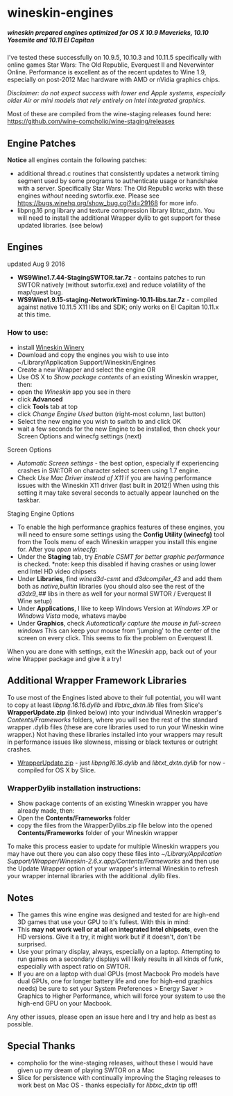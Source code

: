 # wineskin-engines
##### wineskin prepared engines optimized for OS X 10.9 Mavericks, 10.10 Yosemite and 10.11 El Capitan

I've tested these successfully on 10.9.5, 10.10.3 and 10.11.5 specifically with online games Star Wars: The Old Republic, Everquest II and Neverwinter Online. Performance is excellent as of the recent updates to Wine 1.9, especially on post-2012 Mac hardware with AMD or nVidia graphics chips.

*Disclaimer: do not expect success with lower end Apple systems, especially older Air or mini models that rely entirely on Intel integrated graphics.*

Most of these are compiled from the wine-staging releases found here: https://github.com/wine-compholio/wine-staging/releases

## Engine Patches
**Notice** all engines contain the following patches:

* additional thread.c routines that consistently updates a network timing segment used by some programs to authenticate usage or handshake with a server.  Specifically Star Wars: The Old Republic works with these engines *without* needing swtorfix.exe.  Please see https://bugs.winehq.org/show_bug.cgi?id=29168 for more info.
* libpng.16 png library and texture compression library libtxc_dxtn.  You will need to install the additional Wrapper dylib to get support for these updated libraries. (see below)

## Engines
updated Aug 9 2016

* **WS9Wine1.7.44-StagingSWTOR.tar.7z** - contains patches to run SWTOR natively (without swtorfix.exe) and reduce volatility of the map/quest bug.
* **WS9Wine1.9.15-staging-NetworkTiming-10.11-libs.tar.7z** - compiled against native 10.11.5 X11 libs and SDK; only works on El Capitan 10.11.x at this time.
 
### How to use:

* install [Wineskin Winery](http://wineskin.urgesoftware.com/tiki-index.php?page=Downloads)
* Download and copy the engines you wish to use into ~/Library/Application Support/Wineskin/Engines
 * Create a new Wrapper and select the engine
 OR 
 * Use OS X to *Show package contents* of an existing Wineskin wrapper, then:
  * open the *Wineskin* app you see in there
  * click **Advanced**
  * click **Tools** tab at top
  * click *Change Engine Used* button (right-most column, last button)
  * Select the new engine you wish to switch to and click OK
  * wait a few seconds for the new Engine to be installed, then check your Screen Options and winecfg settings (next)
 
 Screen Options
  * *Automatic Screen settings* - the best option, especially if experiencing crashes in SW:TOR on character select screen using 1.7 engine.
  * Check *Use Mac Driver instead of X11* if you are having performance issues with the Wineskin X11 driver (last built in 2012!)  When using this setting it may take several seconds to actually appear launched on the taskbar.
  
 Staging Engine Options
 
 * To enable the high performance graphics features of these engines, you will need to ensure some settings using the **Config Utility (winecfg)** tool from the Tools menu of each Wineskin wrapper you install this engine for.  After you *open winecfg*:
  * Under the **Staging** tab, try *Enable CSMT for better graphic performance* is checked. *note: keep this disabled if having crashes or using lower end Intel HD video chipsets
  * Under **Libraries**, find *wined3d-csmt* and *d3dcompiler_43* and add them both as *native,builtin* libraries (you should also see the rest of the *d3dx9_##* libs in there as well for your normal SWTOR / Everquest II Wine setup)
  * Under **Applications**, I like to keep Windows Version at *Windows XP* or *Windows Vista* mode, whatevs maybe
  * Under **Graphics**, check *Automatically capture the mouse in full-screen windows*  This can keep your mouse from 'jumping' to the center of the screen on every click.  This seems to fix the problem on Everquest II.

 When you are done with settings, exit the *Wineskin* app, back out of your wine Wrapper package and give it a try!

## Additional Wrapper Framework Libraries

To use most of the Engines listed above to their full potential, you will want to copy at least *libpng.16.16.dylib* and *libtxc_dxtn.lib* files from Slice's **WrapperUpdate.zip** (linked below) into your individual Wineskin wrapper's *Contents/Frameworks* folders, where you will see the rest of the standard wrapper .dylib files (these are core libraries used to run your Wineskin wine wrapper.) Not having these libraries installed into your wrappers may result in performance issues like slowness, missing or black textures or outright crashes.

* [WrapperUpdate.zip](https://dl.dropboxusercontent.com/u/17286472/Other/WrapperUpdate-2.zip) - just *libpng16.16.dylib* and *libtxt_dxtn.dylib* for now - compiled for OS X by Slice.

### WrapperDylib installation instructions:

* Show package contents of an existing Wineskin wrapper you have already made, then:
 * Open the **Contents/Frameworks** folder
 * copy the files from the WrapperDylibs.zip file below into the opened **Contents/Frameworks** folder of your Wineskin wrapper
 
To make this process easier to update for multiple Wineskin wrappers you may have out there you can also copy these files into *~/Library/Application Support/Wrapper/Wineskin-2.6.x.app/Contents/Frameworks* and then use the Update Wrapper option of your wrapper's internal Wineskin to refresh your wrapper internal libraries with the additional .dylib files.


## Notes
 * The games this wine engine was designed and tested for are high-end 3D games that use your GPU to it's fullest. With this in mind:
  * This **may not work well or at all on integrated Intel chipsets**, even the HD versions. Give it a try, it might work but if it doesn't, don't be surprised.
  * Use your primary display, always, especially on a laptop. Attempting to run games on a secondary displays will likely results in all kinds of funk, especially with aspect ratio on SWTOR.
  * If you are on a laptop with dual GPUs (most Macbook Pro models have dual GPUs, one for longer battery life and one for high-end graphics needs) be sure to set your System Preferences > Energy Saver > Graphics to Higher Performance, which will force your system to use the high-end GPU on your Macbook.

Any other issues, please open an issue here and I try and help as best as possible.

## Special Thanks
* compholio for the wine-staging releases, without these I would have given up my dream of playing SWTOR on a Mac
* Slice for persistence with continually improving the Staging releases to work best on Mac OS - thanks especially for *libtxc_dxtn* tip off!


